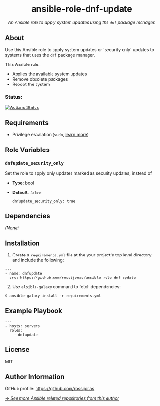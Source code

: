 <h1 align="center">ansible-role-dnf-update</h1>

*<p align="center">An Ansible role to apply system updates using the `dnf` package manager.</p>*

## About

Use this Ansible role to apply system updates or 'security only' updates to systems that uses the `dnf` package manager.

This Ansible role:

* Applies the available system updates
* Remove obsolete packages
* Reboot the system

### Status:

[![Actions Status](https://github.com/rossijonas/ansible-role-dnf-update/workflows/CI/badge.svg)](https://github.com/rossijonas/ansible-role-dnf-update/actions)

## Requirements

* Privilege escalation (`sudo`, [learn more](https://docs.ansible.com/ansible/latest/playbook_guide/playbooks_privilege_escalation.html#)).

## Role Variables

### `dnfupdate_security_only`

Set the role to apply only updates marked as security updates, instead of 

* **Type**: bool
* **Default**: `false`

  ```
  dnfupdate_security_only: true
  ```

## Dependencies

*(None)*

## Installation

1. Create a `requirements.yml` file at the your project's top level directory and include the following:

  ```
  ---
  - name: dnfupdate
    src: https://github.com/rossijonas/ansible-role-dnf-update
  ```

2. Use `alsible-galaxy` command to fetch dependencies:

  ```
  $ ansible-galaxy install -r requirements.yml
  ```

## Example Playbook

```
---
- hosts: servers
  roles:
    - dnfupdate
```

## License

MIT

## Author Information

GitHub profile: https://github.com/rossijonas

*[-> See more Ansible related repositories from this author](https://github.com/rossijonas?tab=repositories&q=ansible&type=&language=&sort=)*
